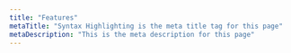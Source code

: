 ```yaml
---
title: "Features"
metaTitle: "Syntax Highlighting is the meta title tag for this page"
metaDescription: "This is the meta description for this page"
---
```


